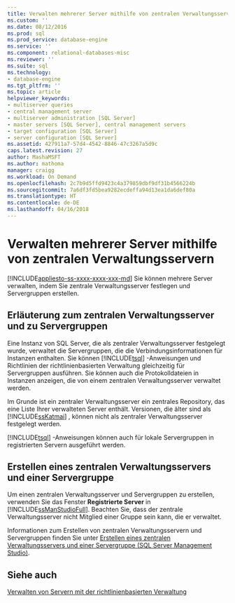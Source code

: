 ```yaml
---
title: Verwalten mehrerer Server mithilfe von zentralen Verwaltungsservern | Microsoft-Dokumentation
ms.custom: ''
ms.date: 08/12/2016
ms.prod: sql
ms.prod_service: database-engine
ms.service: ''
ms.component: relational-databases-misc
ms.reviewer: ''
ms.suite: sql
ms.technology:
- database-engine
ms.tgt_pltfrm: ''
ms.topic: article
helpviewer_keywords:
- multiserver queries
- central management server
- multiserver administration [SQL Server]
- master servers [SQL Server], central management servers
- target configuration [SQL Server]
- server configuration [SQL Server]
ms.assetid: 427911a7-57d4-4542-8846-47c3267a5d9c
caps.latest.revision: 27
author: MashaMSFT
ms.author: mathoma
manager: craigg
ms.workload: On Demand
ms.openlocfilehash: 2c7b9d5ffd9423c4a379859dbf9df31b4566224b
ms.sourcegitcommit: 7a6df3fd5bea9282ecdeffa94d13ea1da6def80a
ms.translationtype: HT
ms.contentlocale: de-DE
ms.lasthandoff: 04/16/2018
---
```

# <a name="administer-multiple-servers-using-central-management-servers"></a>Verwalten mehrerer Server mithilfe von zentralen Verwaltungsservern
[!INCLUDE[appliesto-ss-xxxx-xxxx-xxx-md](../includes/appliesto-ss-xxxx-xxxx-xxx-md.md)]
  Sie können mehrere Server verwalten, indem Sie zentrale Verwaltungsserver festlegen und Servergruppen erstellen.  
  
## <a name="what-is-a-central-management-server-and-server-groups"></a>Erläuterung zum zentralen Verwaltungsserver und zu Servergruppen  
 Eine Instanz von SQL Server, die als zentraler Verwaltungsserver festgelegt wurde, verwaltet die Servergruppen, die die Verbindungsinformationen für Instanzen enthalten. Sie können [!INCLUDE[tsql](../includes/tsql-md.md)] -Anweisungen und Richtlinien der richtlinienbasierten Verwaltung gleichzeitig für Servergruppen ausführen. Sie können auch die Protokolldateien in Instanzen anzeigen, die von einem zentralen Verwaltungsserver verwaltet werden. 
 
 Im Grunde ist ein zentraler Verwaltungsserver ein zentrales Repository, das eine Liste Ihrer verwalteten Server enthält. Versionen, die älter sind als [!INCLUDE[ssKatmai](../includes/sskatmai-md.md)] , können nicht als zentraler Verwaltungsserver festgelegt werden.  
  
 [!INCLUDE[tsql](../includes/tsql-md.md)] -Anweisungen können auch für lokale Servergruppen in registrierten Servern ausgeführt werden.  
  
## <a name="create-central-management-server-and-server-groups"></a>Erstellen eines zentralen Verwaltungsservers und einer Servergruppe 
 Um einen zentralen Verwaltungsserver und Servergruppen zu erstellen, verwenden Sie das Fenster **Registrierte Server** in [!INCLUDE[ssManStudioFull](../includes/ssmanstudiofull-md.md)]. Beachten Sie, dass der zentrale Verwaltungsserver nicht Mitglied einer Gruppe sein kann, die er verwaltet. 
 
 Informationen zum Erstellen von zentralen Verwaltungsservern und Servergruppen finden Sie unter [Erstellen eines zentralen Verwaltungsservers und einer Servergruppe &#40;SQL Server Management Studio&#41;](../tools/sql-server-management-studio/create-a-central-management-server-and-server-group.md).  
  
## <a name="see-also"></a>Siehe auch  
 [Verwalten von Servern mit der richtlinienbasierten Verwaltung](../relational-databases/policy-based-management/administer-servers-by-using-policy-based-management.md)  
  
  
